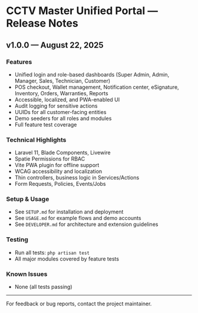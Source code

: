 # CCTV Master Unified Portal — Release Notes

## v1.0.0 — August 22, 2025

### Features
- Unified login and role-based dashboards (Super Admin, Admin, Manager, Sales, Technician, Customer)
- POS checkout, Wallet management, Notification center, eSignature, Inventory, Orders, Warranties, Reports
- Accessible, localized, and PWA-enabled UI
- Audit logging for sensitive actions
- UUIDs for all customer-facing entities
- Demo seeders for all roles and modules
- Full feature test coverage

### Technical Highlights
- Laravel 11, Blade Components, Livewire
- Spatie Permissions for RBAC
- Vite PWA plugin for offline support
- WCAG accessibility and localization
- Thin controllers, business logic in Services/Actions
- Form Requests, Policies, Events/Jobs

### Setup & Usage
- See `SETUP.md` for installation and deployment
- See `USAGE.md` for example flows and demo accounts
- See `DEVELOPER.md` for architecture and extension guidelines

### Testing
- Run all tests: `php artisan test`
- All major modules covered by feature tests

### Known Issues
- None (all tests passing)

---
For feedback or bug reports, contact the project maintainer.

